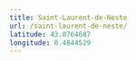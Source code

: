 ```yaml
---
title: Saint-Laurent-de-Neste
url: /saint-laurent-de-neste/
latitude: 43.0764687
longitude: 0.4844529
---
```


